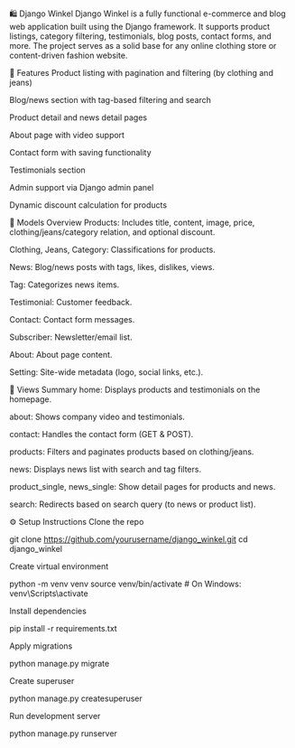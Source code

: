 
🛍️ Django Winkel
Django Winkel is a fully functional e-commerce and blog web application built using the Django framework. It supports product listings, category filtering, testimonials, blog posts, contact forms, and more. The project serves as a solid base for any online clothing store or content-driven fashion website.

🚀 Features
Product listing with pagination and filtering (by clothing and jeans)

Blog/news section with tag-based filtering and search

Product detail and news detail pages

About page with video support

Contact form with saving functionality

Testimonials section

Admin support via Django admin panel

Dynamic discount calculation for products

🧩 Models Overview
Products: Includes title, content, image, price, clothing/jeans/category relation, and optional discount.

Clothing, Jeans, Category: Classifications for products.

News: Blog/news posts with tags, likes, dislikes, views.

Tag: Categorizes news items.

Testimonial: Customer feedback.

Contact: Contact form messages.

Subscriber: Newsletter/email list.

About: About page content.

Setting: Site-wide metadata (logo, social links, etc.).

📄 Views Summary
home: Displays products and testimonials on the homepage.

about: Shows company video and testimonials.

contact: Handles the contact form (GET & POST).

products: Filters and paginates products based on clothing/jeans.

news: Displays news list with search and tag filters.

product_single, news_single: Show detail pages for products and news.

search: Redirects based on search query (to news or product list).

⚙️ Setup Instructions
Clone the repo


git clone https://github.com/yourusername/django_winkel.git
cd django_winkel


Create virtual environment

python -m venv venv
source venv/bin/activate  # On Windows: venv\Scripts\activate


Install dependencies

pip install -r requirements.txt


Apply migrations

python manage.py migrate


Create superuser


python manage.py createsuperuser


Run development server

python manage.py runserver
